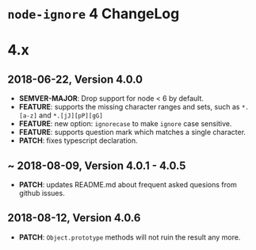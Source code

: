 `node-ignore` 4 ChangeLog
=========================

4.x
===

2018-06-22, Version 4.0.0
-------------------------

-   **SEMVER-MAJOR**: Drop support for node &lt; 6 by default.
-   **FEATURE**: supports the missing character ranges and sets, such as `*.[a-z]` and `*.[jJ][pP][gG]`
-   **FEATURE**: new option: `ignorecase` to make `ignore` case sensitive.
-   **FEATURE**: supports question mark which matches a single character.
-   **PATCH**: fixes typescript declaration.

~ 2018-08-09, Version 4.0.1 - 4.0.5
-----------------------------------

-   **PATCH**: updates README.md about frequent asked quesions from github issues.

2018-08-12, Version 4.0.6
-------------------------

-   **PATCH**: `Object.prototype` methods will not ruin the result any more.
